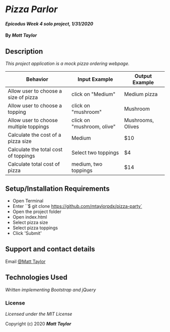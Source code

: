 # _Pizza Parlor_

#### _Epicodus Week 4 solo project, 1/31/2020_

#### By _Matt Taylor_

## Description

_This project application is a mock pizza ordering webpage._

| Behavior | Input Example | Output Example |
|----|----|-----|
| Allow user to choose a size of pizza | click on "Medium" | Medium pizza |=
| Allow user to choose a topping | click on "mushroom" | Mushroom |
| Allow user to choose multiple toppings | click on "mushroom, olive"  | Mushrooms, Olives |
| Calculate the cost of a pizza size | Medium | $10 |
| Calculate the total cost of toppings  | Select two toppings | $4 |
| Calculate total cost of pizza | medium, two toppings | $14 |



## Setup/Installation Requirements

* Open Terminal
* Enter ``$ git clone https://github.com/mtaylorpdx/pizza-party`
* Open the project folder
* Open index.html
* Select pizza size
* Select pizza toppings
* Click 'Submit'

## Support and contact details

Email [@Matt Taylor](mailto:me@email.com)

## Technologies Used

_Written implementing Bootstrap and jQuery_

### License

*Licensed under the MIT License*

Copyright (c) 2020 **_Matt Taylor_**